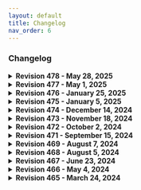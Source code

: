 ```yaml
---
layout: default
title: Changelog
nav_order: 6
---
```


### Changelog

<details markdown="1">
<summary><strong>Revision 478 - May 28, 2025</strong></summary>

### Added

**Gameplay Mechanics**
- [Hold to Overclock while scanning 1.0.1](https://www.nexusmods.com/cyberpunk2077/mods/21656)

**Vehicles and Driving**
- [Courier Jobs - Feature Settings 1.0.0](https://www.nexusmods.com/cyberpunk2077/mods/21707)
- [Maelstrom Crystal Coat 1.0.1](https://www.nexusmods.com/cyberpunk2077/mods/21351)
- [Matrix Crystal Coat 1.0.2](https://www.nexusmods.com/cyberpunk2077/mods/21319)
- [Mizutani Shion horn fix 1.01](https://www.nexusmods.com/cyberpunk2077/mods/21518)

**Bug Fixes**
- [Psycho Killer Reward - Restored 1.0](https://www.nexusmods.com/cyberpunk2077/mods/15497)

### Updated

**Gameplay Mechanics**
- [Movement And Camera Tweaks 1.4](https://www.nexusmods.com/cyberpunk2077/mods/4039)
- [Neuralware - Chipware Expansion 1.1.9](https://www.nexusmods.com/cyberpunk2077/mods/19798)
- [Stealthrunner 1.8.2](https://www.nexusmods.com/cyberpunk2077/mods/7616)

**NPC Interactions**
- [Rita Wheeler Romanced 2.4.0](https://www.nexusmods.com/cyberpunk2077/mods/9191)
- [River Romanced Enhanced 2.3.1](https://www.nexusmods.com/cyberpunk2077/mods/4870)

**World Interactions**
- [Immersive Rippers 2.4.0](https://www.nexusmods.com/cyberpunk2077/mods/7064)
- [NCI Addon - Badlands and Pacifica 1.4.0](https://www.nexusmods.com/cyberpunk2077/mods/15138)
- [NCI Addon - Heywood 1.3.0](https://www.nexusmods.com/cyberpunk2077/mods/14806)
- [Night City Interactions - Core 3.5.0](https://www.nexusmods.com/cyberpunk2077/mods/5519)

**Vehicles and Driving**
- [TwinTone Stores 1.0.3](https://www.nexusmods.com/cyberpunk2077/mods/19992)

**Weapons**
- [Trigger Mode Control 2.7.3](https://www.nexusmods.com/cyberpunk2077/mods/13077)

**Aesthetics**
- [Enhanced Craft 4.0.5](https://www.nexusmods.com/cyberpunk2077/mods/4378)
- [Immersive Timeskip 2.1.4](https://www.nexusmods.com/cyberpunk2077/mods/5115)

**UI**
- [Muted Markers 2.3.2](https://www.nexusmods.com/cyberpunk2077/mods/1727)
- [Native Settings UI Side Menu Add-on 1.3.8](https://www.nexusmods.com/cyberpunk2077/mods/16218)
- [Revised Backpack 0.9.9](https://www.nexusmods.com/cyberpunk2077/mods/17642)
- [Untrack Quest Ultimate 3.1.0](https://www.nexusmods.com/cyberpunk2077/mods/6328)

**Quality of Life**
- [Custom Quickslots 5.1.6](https://www.nexusmods.com/cyberpunk2077/mods/3096)
- [Metro Pocket Guide 1.2.8](https://www.nexusmods.com/cyberpunk2077/mods/11882)

**Bug Fixes**
- [Deceptious Bug Fixes 1.1.11](https://www.nexusmods.com/cyberpunk2077/mods/18318)
- [Judy Identity Privacy 1.1](https://www.nexusmods.com/cyberpunk2077/mods/17486)
- [Quickhack Fixes 1.2.16](https://www.nexusmods.com/cyberpunk2077/mods/18290)

**Utility**
- [ArchiveXL 1.23.0](https://www.nexusmods.com/cyberpunk2077/mods/4198)
- [Codeware 1.16.0](https://www.nexusmods.com/cyberpunk2077/mods/7780)
- [TweakXL 1.10.10](https://www.nexusmods.com/cyberpunk2077/mods/4197)

</details>

<details markdown="1">
<summary><strong>Revision 477 - May 1, 2025</strong></summary>

### Added

**Gameplay Mechanics**
- [Better Movement - QOL Jog 1.0](https://www.nexusmods.com/cyberpunk2077/mods/20234)
- [Neuralware - Chipware Expansion 1.1.6](https://www.nexusmods.com/cyberpunk2077/mods/19798)
- [Pyromania Unchained 1.1.3](https://www.nexusmods.com/cyberpunk2077/mods/19517)
- [Radial Breach 1.0.1](https://www.nexusmods.com/cyberpunk2077/mods/21077)

**NPC Interactions**
- [Gone Away - Better Partner Suspended Behaviour 0.9.0](https://www.nexusmods.com/cyberpunk2077/mods/19412)

**World Interactions**
- [Immersive Bartenders 2.0.0](https://www.nexusmods.com/cyberpunk2077/mods/7203)
- [Immersive Bartenders - Dogtown 2.0.0](https://www.nexusmods.com/cyberpunk2077/mods/10372)
- [NCI Addon - City Center 1.0.0](https://www.nexusmods.com/cyberpunk2077/mods/21018)
- [Pachinko Button - Gambling System 1.1.0](https://www.nexusmods.com/cyberpunk2077/mods/19889)
- [Playable Blackjack - Gambling System 1.0.7](https://www.nexusmods.com/cyberpunk2077/mods/19575)

**Vehicles and Driving**
- [Fixed NPC Vehicle Reactions 1.0.0](https://www.nexusmods.com/cyberpunk2077/mods/19530)
- [TwinTone Stores 1.0.2](https://www.nexusmods.com/cyberpunk2077/mods/19992)

**Weapons**
- [Gold Machetes for Valentinos 1.0](https://www.nexusmods.com/cyberpunk2077/mods/19377)
- [Jackie's Machete 1.0.1](https://www.nexusmods.com/cyberpunk2077/mods/19608)
- [Mox Cache - New Iconic Weapons 1.0.0](https://www.nexusmods.com/cyberpunk2077/mods/20073)
- [Tyger Cache - New Iconic Weapons 1.0.0](https://www.nexusmods.com/cyberpunk2077/mods/20827)

**Cyberware**
- [Alternative Berserk 1.0.1](https://www.nexusmods.com/cyberpunk2077/mods/20393)
- [Berserk Unchained - Remove tunnelvision from VFX 0](https://www.nexusmods.com/cyberpunk2077/mods/14203)

**Aesthetics**
- [Cutscene Weapon Swapper 1.4.1](https://www.nexusmods.com/cyberpunk2077/mods/20743)

**UI**
- [Better Quality Sort 1.1.1](https://www.nexusmods.com/cyberpunk2077/mods/20267)
- [Quickhacks sort by slot 0.0.0.3](https://www.nexusmods.com/cyberpunk2077/mods/11425)

**Quality of Life**
- [Mute Menu Humming - Mute Menu Inventory and Scan Humming 1.2](https://www.nexusmods.com/cyberpunk2077/mods/18781)

**Bug Fixes**
- [Bolt Shot FX Reset Fix 1.1.3](https://www.nexusmods.com/cyberpunk2077/mods/19036)
- [Bug Fix - Base Fists and Arm Cyberware Attack Speed Fix 2.12.2024.04.09](https://www.nexusmods.com/cyberpunk2077/mods/14130)
- [Disappearing Enemy Health Bar Fix LHUD 1.0](https://www.nexusmods.com/cyberpunk2077/mods/19815)
- [Disappearing Enemy Health Bar Fix - Show Player Health Bar When Scanning 1.1](https://www.nexusmods.com/cyberpunk2077/mods/19815)
- [Disappearing NPC and Vehicle Fix - Ultra Light 1.0](https://www.nexusmods.com/cyberpunk2077/mods/19628)
- [Hammers are not bats 1.0.2](https://www.nexusmods.com/cyberpunk2077/mods/20217)
- [Mod Settings - Gallery Patch 1.0.0](https://www.nexusmods.com/cyberpunk2077/mods/21169)

**Utility**
- [VendorsXL 1.0.2](https://www.nexusmods.com/cyberpunk2077/mods/19679)

### Updated

**Gameplay Mechanics**
- [Buttslinger Quickmelee 2.0.0](https://www.nexusmods.com/cyberpunk2077/mods/10556)
- [Keep Drawing The Line 3.4.1](https://www.nexusmods.com/cyberpunk2077/mods/7198)
- [Keep Drawing The Line - Invisible Standby Line alt](https://www.nexusmods.com/cyberpunk2077/mods/7198)
- [Melee Attacks Fixes And Enhancements 0.37](https://www.nexusmods.com/cyberpunk2077/mods/16921)
- [Overclock Overheat 1.6.0](https://www.nexusmods.com/cyberpunk2077/mods/14255)
- [Ricochet Redux 4.1.1](https://www.nexusmods.com/cyberpunk2077/mods/7197)
- [Stealthrunner 1.8.1](https://www.nexusmods.com/cyberpunk2077/mods/7616)
- [Trace Position Overhaul 2.1.1](https://www.nexusmods.com/cyberpunk2077/mods/12445)
- [SynthDose 1.3.9](https://www.nexusmods.com/cyberpunk2077/mods/14094)

**Enemies and Difficulty**
- [Random Netrunners 1.2.1](https://www.nexusmods.com/cyberpunk2077/mods/16475)

**NPC Interactions**
- [Apartment Cats - Corpo Plaza 2.2.1](https://www.nexusmods.com/cyberpunk2077/mods/6329)
- [Apartment Cats - Custom Cats 1.3.0](https://www.nexusmods.com/cyberpunk2077/mods/6837)
- [Apartment Cats - Japantown 2.2.2](https://www.nexusmods.com/cyberpunk2077/mods/6493)
- [Apartment Cats - Northside Motel 2.2.1](https://www.nexusmods.com/cyberpunk2077/mods/6379)
- [Apartment Cats - The Glen 2.1.1](https://www.nexusmods.com/cyberpunk2077/mods/6276)
- [Flaming Crotch Man Romanced 1.3.0](https://www.nexusmods.com/cyberpunk2077/mods/9573)
- [I Really Want To Stay At Your House - Judy 3.4.0](https://www.nexusmods.com/cyberpunk2077/mods/8753)
- [I Really Want To Stay At Your House - Kerry 3.3.0](https://www.nexusmods.com/cyberpunk2077/mods/8806)
- [I Really Want To Stay At Your House - Panam 3.3.0](https://www.nexusmods.com/cyberpunk2077/mods/8775)
- [I Really Want To Stay At Your House - River 3.3.0](https://www.nexusmods.com/cyberpunk2077/mods/8826)
- [Judy Romanced Enhanced 2.3.3](https://www.nexusmods.com/cyberpunk2077/mods/4508)
- [Panam Romanced Enhanced 2.4.0](https://www.nexusmods.com/cyberpunk2077/mods/4626)
- [Pet Your Cat 2.3.0](https://www.nexusmods.com/cyberpunk2077/mods/6198)
- [River Romanced Enhanced 2.3.0](https://www.nexusmods.com/cyberpunk2077/mods/4870)
- [Romance Hangouts Enhanced 2.1.2](https://www.nexusmods.com/cyberpunk2077/mods/11590)

**World Interactions**
- [Immersive Food Vendors 1.1.1h](https://www.nexusmods.com/cyberpunk2077/mods/7322)
- [Immersive Food Vendors - Dogtown 1.0.3](https://www.nexusmods.com/cyberpunk2077/mods/10393)
- [Immersive Rippers 2.3.0](https://www.nexusmods.com/cyberpunk2077/mods/7064)
- [NCI Addon - Heywood 1.2.0](https://www.nexusmods.com/cyberpunk2077/mods/14806)
- [NCI Addon - Santo Domingo 1.1.0](https://www.nexusmods.com/cyberpunk2077/mods/19005)
- [Night City Interactions - Core 3.4.0](https://www.nexusmods.com/cyberpunk2077/mods/5519)

**Weapons**
- [Better Chimera Mods 1.1.1](https://www.nexusmods.com/cyberpunk2077/mods/18209)
- [Extra Iconics 2.0.2](https://www.nexusmods.com/cyberpunk2077/mods/15889)
- [Nomad Cache - New Iconic Weapons 1.0.1](https://www.nexusmods.com/cyberpunk2077/mods/19234)
- [Ronin 1.0.1](https://www.nexusmods.com/cyberpunk2077/mods/18595)
- [Trigger Mode Control 2.7.2](https://www.nexusmods.com/cyberpunk2077/mods/13077)

**Cyberware**
- [Berserk Unchained 2.3.1](https://www.nexusmods.com/cyberpunk2077/mods/14203)
- [Berserk Unchained - Partial CD cd-2.0.1](https://www.nexusmods.com/cyberpunk2077/mods/14203)
- [Black Chrome 1.1.8](https://www.nexusmods.com/cyberpunk2077/mods/16031)
- [Extra Berserks 1.2.1](https://www.nexusmods.com/cyberpunk2077/mods/14236)
- [Extra Hands 2.1.1](https://www.nexusmods.com/cyberpunk2077/mods/12325)
- [Jarngreipr 1.3.2](https://www.nexusmods.com/cyberpunk2077/mods/12591)
- [Optical Camo Realism and Utility - Camo Partial CD cd-2.0.1](https://www.nexusmods.com/cyberpunk2077/mods/15308)

**Aesthetics**
- [Immersive Timeskip 2.1.3](https://www.nexusmods.com/cyberpunk2077/mods/5115)
- [Preem Scopes 0.17.2](https://www.nexusmods.com/cyberpunk2077/mods/10021)

**UI**
- [Fading Crosshairs 1.2.2](https://www.nexusmods.com/cyberpunk2077/mods/16092)
- [Inventory Adjustments Hub 1.1](https://www.nexusmods.com/cyberpunk2077/mods/19632)
- [Limited HUD 2.18.0](https://www.nexusmods.com/cyberpunk2077/mods/2592)
- [Native Settings UI Side Menu Add-on 1.3.7](https://www.nexusmods.com/cyberpunk2077/mods/16218)
- [Quickhack Loadouts 1.4.0](https://www.nexusmods.com/cyberpunk2077/mods/11682)
- [Revised Backpack 0.9.8](https://www.nexusmods.com/cyberpunk2077/mods/17642)

**Quality of Life**
- [Custom Quickslots 5.1.5](https://www.nexusmods.com/cyberpunk2077/mods/3096)
- [Smarter Scrapper 2.3.5](https://www.nexusmods.com/cyberpunk2077/mods/2687)

**Bug Fixes**
- [Deceptious Bug Fixes 1.1.10](https://www.nexusmods.com/cyberpunk2077/mods/18318)
- [Fix Advert Animations 1.1](https://www.nexusmods.com/cyberpunk2077/mods/17726)
- [Quickhack Fixes 1.2.10](https://www.nexusmods.com/cyberpunk2077/mods/18290)

**Utility**
- [ArchiveXL 1.22.0](https://www.nexusmods.com/cyberpunk2077/mods/4198)
- [redscript 0.5.28](https://www.nexusmods.com/cyberpunk2077/mods/1511)
- [Reflex is Cool 1.0.2](https://www.nexusmods.com/cyberpunk2077/mods/15963)
- [TweakXL 1.10.9](https://www.nexusmods.com/cyberpunk2077/mods/4197)

**Removed**

- [Artistic 1.4.0](https://www.nexusmods.com/cyberpunk2077/mods/13066)
- [Authentic Shift 2.12.39](https://www.nexusmods.com/cyberpunk2077/mods/6823)
- [Optical Camo Realism and Utility - Stealthrunner Compatibility](https://www.nexusmods.com/cyberpunk2077/mods/15308)

</details>

<details markdown="1">
<summary><strong>Revision 476 - January 25, 2025</strong></summary>

### Added Mods

**Gameplay Mechanics**

- [Fighting Gangs Allowed - Reasonable Police 1.0](https://www.nexusmods.com/cyberpunk2077/mods/19189)

**World Interactions**

- [NCI Addon - Santo Domingo 1.0.1](https://www.nexusmods.com/cyberpunk2077/mods/19005)

**Weapons**

- [Nomad Cache - New Iconic Weapons 1.0](https://www.nexusmods.com/cyberpunk2077/mods/19234)

### Updated Mods

**Gameplay Mechanics**

- [Keep Drawing The Line 3.3.4](https://www.nexusmods.com/cyberpunk2077/mods/7198)

- [Ricochet Redux 4.0.5](https://www.nexusmods.com/cyberpunk2077/mods/7197)

**Quests**

- [Artistic 1.4.0](https://www.nexusmods.com/cyberpunk2077/mods/13066)

**NPC Interactions**

- [I Really Want To Stay At Your House - Judy 3.3.1](https://www.nexusmods.com/cyberpunk2077/mods/8753)

- [I Really Want To Stay At Your House - Kerry 3.2.1](https://www.nexusmods.com/cyberpunk2077/mods/8806)

- [I Really Want To Stay At Your House - Panam 3.2.1](https://www.nexusmods.com/cyberpunk2077/mods/8775)

- [I Really Want To Stay At Your House - River 3.2.1](https://www.nexusmods.com/cyberpunk2077/mods/8826)

- [Panam Romanced Enhanced 2.3.3](https://www.nexusmods.com/cyberpunk2077/mods/4626)

- [Romance Hangouts Enhanced 2.1.1](https://www.nexusmods.com/cyberpunk2077/mods/11590)

**World Interactions**

- [Immersive Rippers 2.2.5](https://www.nexusmods.com/cyberpunk2077/mods/7064)

- [Immersive Rippers - Dogtown 1.2.0](https://www.nexusmods.com/cyberpunk2077/mods/10255)

- [NCI Addon - Badlands and Pacifica 1.3.3](https://www.nexusmods.com/cyberpunk2077/mods/15138)

- [NCI Addon - Heywood 1.1.3](https://www.nexusmods.com/cyberpunk2077/mods/14806)

- [Night City Interactions - Core 3.3.5](https://www.nexusmods.com/cyberpunk2077/mods/5519)

- [Parking Spots Enhanced 1.2.2](https://www.nexusmods.com/cyberpunk2077/mods/15708)

**Weapons**

- [Extra Iconics 2.0.0](https://www.nexusmods.com/cyberpunk2077/mods/15889)

- [Trigger Mode Control 2.5.0](https://www.nexusmods.com/cyberpunk2077/mods/13077)

**Aesthetics**

- [Equipment-EX 1.2.8](https://www.nexusmods.com/cyberpunk2077/mods/6945)

**UI**

- [Cleaner Main Menu and Pause Menu 2.2](https://www.nexusmods.com/cyberpunk2077/mods/10285)

- [Limited HUD 2.16.2](https://www.nexusmods.com/cyberpunk2077/mods/2592)

- [Revised Backpack 0.9.6](https://www.nexusmods.com/cyberpunk2077/mods/17642)

**Bug Fixes**

- [Deceptious Bug Fixes 1.1.5](https://www.nexusmods.com/cyberpunk2077/mods/18318)

- [Quickhack Fixes 1.2.0](https://www.nexusmods.com/cyberpunk2077/mods/18290)

**Utility**

- [ArchiveXL 1.21.1](https://www.nexusmods.com/cyberpunk2077/mods/4198)

- [Codeware 1.15.0](https://www.nexusmods.com/cyberpunk2077/mods/7780)

- [Cyber Engine Tweaks 1.35.0](https://www.nexusmods.com/cyberpunk2077/mods/107)

- [RED4ext 1.27.0](https://www.nexusmods.com/cyberpunk2077/mods/2380)

</details>

<details markdown="1">
<summary><strong>Revision 475 - January 5, 2025</strong></summary>

### Added Mods

**Gameplay Mechanics**

- [Movement And Camera Tweaks 1.35](https://www.nexusmods.com/cyberpunk2077/mods/4039)

**Quests**

- [Artistic 1.3.3](https://www.nexusmods.com/cyberpunk2077/mods/13066)

**Weapons**

- [DR-10 Wormhole Smart Revolver 1.0.2](https://www.nexusmods.com/cyberpunk2077/mods/10541)

- [Plan C - Japantown Stash Wall Fix swf-1.0](https://www.nexusmods.com/cyberpunk2077/mods/13461)

- [Ronin 1.0b-MAIN](https://www.nexusmods.com/cyberpunk2077/mods/18595)

**Cyberware**

- [Optical Camo Realism and Utility - Free Perk activations perks-1.0.0](https://www.nexusmods.com/cyberpunk2077/mods/15308)

**Quality of Life**

- [The Passenger - Feature Settings 1.1.0](https://www.nexusmods.com/cyberpunk2077/mods/18380)

**Bug Fixes**

- [Quickhack Fixes 1.1.0](https://www.nexusmods.com/cyberpunk2077/mods/18290)

- [Slow Firing Rate on Longer Saves Bug Fix 1.0.0](https://www.nexusmods.com/cyberpunk2077/mods/18768)

### Updated Mods

**Gameplay Mechanics**

- [Stealthrunner 1.8.0](https://www.nexusmods.com/cyberpunk2077/mods/7616)

- [SynthDose 1.3.6](https://www.nexusmods.com/cyberpunk2077/mods/14094)

**Enemies and Difficulty**

- [No shooting delay 1.1](https://www.nexusmods.com/cyberpunk2077/mods/15559)

**NPC Interactions**

- [Judy Romanced Enhanced 2.3.1](https://www.nexusmods.com/cyberpunk2077/mods/4508)

- [Romance Hangouts Enhanced 2.0.1](https://www.nexusmods.com/cyberpunk2077/mods/11590)

**World Interactions**

- [Dance Off 1.1.0](https://www.nexusmods.com/cyberpunk2077/mods/10615)

- [Immersive Rippers 2.2.3](https://www.nexusmods.com/cyberpunk2077/mods/7064)

**Weapons**

- [Extra Iconics 1.2.3](https://www.nexusmods.com/cyberpunk2077/mods/15889)

- [Modular Kyubi Revamp 1.0.1](https://www.nexusmods.com/cyberpunk2077/mods/14662)

**Cyberware**

- [Heat Converter 1.2.0](https://www.nexusmods.com/cyberpunk2077/mods/11820)

- [Jarngreipr 1.3.0](https://www.nexusmods.com/cyberpunk2077/mods/12591)

**Aesthetics**

- [Immersive Timeskip 2.1.2](https://www.nexusmods.com/cyberpunk2077/mods/5115)

**UI**

- [Filter Saves by Lifepath and Type 1.5.0](https://www.nexusmods.com/cyberpunk2077/mods/3400)

- [Limited HUD 2.15.8](https://www.nexusmods.com/cyberpunk2077/mods/2592)

- [Untrack Quest Ultimate 2.7.4](https://www.nexusmods.com/cyberpunk2077/mods/6328)

**Quality of Life**

- [Flashback Fixer 1.2](https://www.nexusmods.com/cyberpunk2077/mods/16236)

**Bug Fixes**

- [Deceptious Bug Fixes 1.1.4](https://www.nexusmods.com/cyberpunk2077/mods/18318)

- [Status Bar Bug Fixes 1.7](https://www.nexusmods.com/cyberpunk2077/mods/4316)

**Utility**

- [ArchiveXL 1.19.4](https://www.nexusmods.com/cyberpunk2077/mods/4198)

- [Codeware 1.14.0](https://www.nexusmods.com/cyberpunk2077/mods/7780)

- [TweakXL 1.10.7](https://www.nexusmods.com/cyberpunk2077/mods/4197)

### Removed Mods

- [Named Saves 2.5.0](https://www.nexusmods.com/cyberpunk2077/mods/4521)

</details>

<details markdown="1">
<summary><strong>Revision 474 - December 14, 2024</strong></summary>

### Added Mods

**Vehicles and Driving**

- [All Vehicles Can Steer 1.0.0](https://www.nexusmods.com/cyberpunk2077/mods/18210)

**Weapons**

- [Better Chimera Mods 1.1.0](https://www.nexusmods.com/cyberpunk2077/mods/18209)

- [Masamune and Nowaki Revamp 1.1.0](https://www.nexusmods.com/cyberpunk2077/mods/18208)

**Bug Fixes**

- [Deceptious Bug Fixes 1.1.1](https://www.nexusmods.com/cyberpunk2077/mods/18318)

- [Enemies Dodging Fix 0.11](https://www.nexusmods.com/cyberpunk2077/mods/17923)

### Updated Mods

**Gameplay Mechanics**

- [Melee Attacks Fixes And Enhancements 0.31](https://www.nexusmods.com/cyberpunk2077/mods/16921)

- [Overclock Overheat 1.5](https://www.nexusmods.com/cyberpunk2077/mods/14255)

- [Set Bonuses 2.1u3](https://www.nexusmods.com/cyberpunk2077/mods/8103)

- [Sonic Shock Prevents Trace (restored) 1.3.0](https://www.nexusmods.com/cyberpunk2077/mods/11438)

- [Stealthrunner 1.7.0](https://www.nexusmods.com/cyberpunk2077/mods/7616)

- [SynthDose 1.3.5](https://www.nexusmods.com/cyberpunk2077/mods/14094)

- [Trace Position Overhaul 2.0.0](https://www.nexusmods.com/cyberpunk2077/mods/12445)

**Enemies and Difficulty**

- [Random Netrunners 1.1.0](https://www.nexusmods.com/cyberpunk2077/mods/16475)

**NPC Interactions**

- [Panam Romanced Enhanced 2.3.2](https://www.nexusmods.com/cyberpunk2077/mods/4626)

**World Interactions**

- [Gambling System - Roulette 1.0.13](https://www.nexusmods.com/cyberpunk2077/mods/15450)

- [Immersive Rippers 2.2.2](https://www.nexusmods.com/cyberpunk2077/mods/7064)

- [Immersive Rippers - Dogtown 1.1.1](https://www.nexusmods.com/cyberpunk2077/mods/10255)

- [Night City Interactions - Core 3.3.3](https://www.nexusmods.com/cyberpunk2077/mods/5519)

- [NCI Addon - Badlands and Pacifica 1.3.1](https://www.nexusmods.com/cyberpunk2077/mods/15138)

- [NCI Addon - Heywood 1.1.1](https://www.nexusmods.com/cyberpunk2077/mods/14806)

- [NCI Addon - Watson 1.3.3](https://www.nexusmods.com/cyberpunk2077/mods/14804)

- [Parking Spots Enhanced 1.2.1](https://www.nexusmods.com/cyberpunk2077/mods/15708)

**Weapons**

- [Extra Iconics 1.2.1](https://www.nexusmods.com/cyberpunk2077/mods/15889)

- [Trigger Mode Control 2.4.0](https://www.nexusmods.com/cyberpunk2077/mods/13077)

**Cyberware**

- [Black Chrome 1.1.6](https://www.nexusmods.com/cyberpunk2077/mods/16031)

- [Extra Hands 2.0.3](https://www.nexusmods.com/cyberpunk2077/mods/12325)

**Aesthetics**

- [Enhanced Craft 4.0.4](https://www.nexusmods.com/cyberpunk2077/mods/4378)

- [Equipment-EX 1.2.7](https://www.nexusmods.com/cyberpunk2077/mods/6945)

**UI**

- [Limited HUD 2.15.6](https://www.nexusmods.com/cyberpunk2077/mods/2592)

- [Loot Icons Extension Light 1.5](https://www.nexusmods.com/cyberpunk2077/mods/16386)

- [Native Settings UI Side Menu Add-on 1.3.4](https://www.nexusmods.com/cyberpunk2077/mods/16218)

- [Revised Backpack 0.9.5](https://www.nexusmods.com/cyberpunk2077/mods/17642)

- [Untrack Quest Ultimate 2.7.3](https://www.nexusmods.com/cyberpunk2077/mods/6328)

**Quality of Life**

- [Faster Checkpoints 1.1.1](https://www.nexusmods.com/cyberpunk2077/mods/9724)

- [Throttled Activity Log 1.1](https://www.nexusmods.com/cyberpunk2077/mods/17674)

**Utility**

- [ArchiveXL 1.18.0](https://www.nexusmods.com/cyberpunk2077/mods/4198)

- [Codeware 1.13.0](https://www.nexusmods.com/cyberpunk2077/mods/7780)

- [Cyber Engine Tweaks 1.34.1](https://www.nexusmods.com/cyberpunk2077/mods/107)

- [RED4ext 1.26.1](https://www.nexusmods.com/cyberpunk2077/mods/2380)

### Removed Mods

- [Appearance Change Unlocker 2.3.1](https://www.nexusmods.com/cyberpunk2077/mods/3850)

- [Artistic 1.3.1](https://www.nexusmods.com/cyberpunk2077/mods/13066)

- [Car Modification Shop 2.1.2.0](https://www.nexusmods.com/cyberpunk2077/mods/4034)

- [Delamain No. 22 1.3](https://www.nexusmods.com/cyberpunk2077/mods/14405)

- [Diverse Death Screens 2024-03-24](https://www.nexusmods.com/cyberpunk2077/mods/12673)

- [DR-10 Wormhole Smart Revolver 1.0.2](https://www.nexusmods.com/cyberpunk2077/mods/10541)

- [DR-10 Wormhole Smart Revolver Rebalance 1.0](https://www.nexusmods.com/cyberpunk2077/mods/11600)

- [Extra Vehicle Controls 2.0h](https://www.nexusmods.com/cyberpunk2077/mods/3225)

- [Fix Adrenaline (Overshield) Decay 1.5](https://www.nexusmods.com/cyberpunk2077/mods/9921)

- [Mark To Sell 2.5.1](https://www.nexusmods.com/cyberpunk2077/mods/4725)

- [Missing Lipsync Bug Fix 1.0.0](https://www.nexusmods.com/cyberpunk2077/mods/17707)

- [Nano Drone 1.6](https://www.nexusmods.com/cyberpunk2077/mods/3419)

- [QoL - Fix for holotext shadows with RT or PT 1.0.0](https://www.nexusmods.com/cyberpunk2077/mods/8663)

- [Repeating Synaptic Accelerator Bug Fix 1.0](https://www.nexusmods.com/cyberpunk2077/mods/12850)

- [Small TV Channels Fix 1.0.0](https://www.nexusmods.com/cyberpunk2077/mods/14165)

- [Stanley's Morning Audio Fix 1.0.0](https://www.nexusmods.com/cyberpunk2077/mods/14042)

- [The Passenger 1.5.0](https://www.nexusmods.com/cyberpunk2077/mods/10731)

- [TV Audio Fixes 1.2.0](https://www.nexusmods.com/cyberpunk2077/mods/14014)

- [TV Adverts Fixes 1.1.0](https://www.nexusmods.com/cyberpunk2077/mods/13973)

- [V's Apartment TV Volume Fix 1.0.0](https://www.nexusmods.com/cyberpunk2077/mods/15893)

- [Vehicle Durability Display 1.0.2](https://www.nexusmods.com/cyberpunk2077/mods/16559)

- [Vehicle Pack - Basic 1.8.2](https://www.nexusmods.com/cyberpunk2077/mods/4625)

- [Vehicle Pack - Corpo 1.0.0](https://www.nexusmods.com/cyberpunk2077/mods/4539)

- [Vehicle Pack - Gangs 1.1.0](https://www.nexusmods.com/cyberpunk2077/mods/4509)

- [Virtual Car Dealer 2.2.3](https://www.nexusmods.com/cyberpunk2077/mods/4454)

- [Virtual Car Dealer - Browser Extension 2.1.1](https://www.nexusmods.com/cyberpunk2077/mods/4454)

</details>

<details markdown="1">
<summary><strong>Revision 473 - November 18, 2024</strong></summary>

### Added Mods

**Gameplay Mechanics**

- [Melee Attacks Fixes And Enhancements 0.2](https://www.nexusmods.com/cyberpunk2077/mods/16921)

**World Interactions**

- [React To Horn - Get out of my way NPC 1.2.0](https://www.nexusmods.com/cyberpunk2077/mods/16965)

**Weapons**

- [Divided Faster Projectiles 1.0](https://www.nexusmods.com/cyberpunk2077/mods/16950)

**Cyberware**

- [Intuitive Projectile Launcher System 1.0](https://www.nexusmods.com/cyberpunk2077/mods/13928)

**Aesthetics**

- [Delete -A Few Weeks Tops- Vik Voiceline 1.0](https://www.nexusmods.com/cyberpunk2077/mods/16932)

- [Judy Identity Privacy- for Male V 1.0](https://www.nexusmods.com/cyberpunk2077/mods/17486)

**UI**

- [Improved NCPD Map Filters 2.0](https://www.nexusmods.com/cyberpunk2077/mods/17488)

- [Loot Icons Extension Light 1.4](https://www.nexusmods.com/cyberpunk2077/mods/16386)

- [Pre-2.0 NCPD Scanner Map Icons 1.0](https://www.nexusmods.com/cyberpunk2077/mods/17442)

- [Revised Backpack 0.9.2](https://www.nexusmods.com/cyberpunk2077/mods/17642)

- [Sort Ripperdoc Inventory 1.0](https://www.nexusmods.com/cyberpunk2077/mods/17630)

- [Throttled Activity Log 1.0](https://www.nexusmods.com/cyberpunk2077/mods/17674)

**Bug Fixes**

- [Fix Advert Animations 1.0](https://www.nexusmods.com/cyberpunk2077/mods/17726)

- [Glen Apartment - Pool Table 8-Ball Fix 1.0](https://www.nexusmods.com/cyberpunk2077/mods/11107)

- [Missing Lipsync Bug Fix 1.0.0](https://www.nexusmods.com/cyberpunk2077/mods/17707)

### Updated Mods

**Gameplay Mechanics**

- [Stealth Remote Control Cars and Turrets 1.1.1](https://www.nexusmods.com/cyberpunk2077/mods/9939)

- [SynthDose 1.3.3](https://www.nexusmods.com/cyberpunk2077/mods/14094)

- [Weapon Handling Control 2.2.1](https://www.nexusmods.com/cyberpunk2077/mods/11474)

**NPC Interactions**

- [Judy Romanced Enhanced 2.3.0](https://www.nexusmods.com/cyberpunk2077/mods/4508)

**World Interactions**

- [Gambling System - Roulette 1.0.10](https://www.nexusmods.com/cyberpunk2077/mods/15450)

**Vehicles and Driving**

- [Virtual Car Dealer 2.2.2](https://www.nexusmods.com/cyberpunk2077/mods/4454)

**Weapons**

- [Borg Malorian Restored 1.6.0](https://www.nexusmods.com/cyberpunk2077/mods/9213)

- [Extra Iconics 1.1.8](https://www.nexusmods.com/cyberpunk2077/mods/15889)

- [Trigger Mode Control 2.3.0](https://www.nexusmods.com/cyberpunk2077/mods/13077)

**Cyberware**

- [Black Chrome 1.1.2](https://www.nexusmods.com/cyberpunk2077/mods/16031)

- [Extra Hands 2.0.2](https://www.nexusmods.com/cyberpunk2077/mods/12325)

- [Jarngreipr 1.2.1](https://www.nexusmods.com/cyberpunk2077/mods/12591)

- [Megingjord 1.3.2](https://www.nexusmods.com/cyberpunk2077/mods/12664)

**Aesthetics**

- [Equipment-EX 1.2.6](https://www.nexusmods.com/cyberpunk2077/mods/6945)

**UI**

- [Limited HUD 2.15.5](https://www.nexusmods.com/cyberpunk2077/mods/2592)

- [Mark To Sell 2.5.1](https://www.nexusmods.com/cyberpunk2077/mods/4725)

- [Muted Markers 2.3.1](https://www.nexusmods.com/cyberpunk2077/mods/1727)

- [Quick Message Exit 1.0.3](https://www.nexusmods.com/cyberpunk2077/mods/9377)

- [Quickhack Loadouts 1.3.1](https://www.nexusmods.com/cyberpunk2077/mods/11682)

- [Untrack Quest Ultimate 2.7.2](https://www.nexusmods.com/cyberpunk2077/mods/6328)

**Quality of Life**

- [Custom Quickslots 5.1.4](https://www.nexusmods.com/cyberpunk2077/mods/3096)

- [Metro Pocket Guide 1.2.7](https://www.nexusmods.com/cyberpunk2077/mods/11882)

**Bug Fixes**

- [In Cold Blood - NPC Execution Fix 1.2](https://www.nexusmods.com/cyberpunk2077/mods/14880)

**Utility**

- [ArchiveXL 1.17.0](https://www.nexusmods.com/cyberpunk2077/mods/4198)

- [Codeware 1.12.9](https://www.nexusmods.com/cyberpunk2077/mods/7780)

- [Deceptious Quest Core 3.1.0](https://www.nexusmods.com/cyberpunk2077/mods/7831)

### Removed Mods

- [Arcade Anywhere 1.0.1](https://www.nexusmods.com/cyberpunk2077/mods/12378)

- [Bug Fix - Base Fists and Arm Cyberware Attack Speed Fix 2.12.2024.04.09](https://www.nexusmods.com/cyberpunk2077/mods/14130)

- [Computer Anywhere 1.1.1](https://www.nexusmods.com/cyberpunk2077/mods/12520)

- [Dynamic Cherry Blossoms 1.0](https://www.nexusmods.com/cyberpunk2077/mods/16071)

- [Dynamic Graffiti 1.0](https://www.nexusmods.com/cyberpunk2077/mods/16414)

- [Idle Anywhere 1.2.1](https://www.nexusmods.com/cyberpunk2077/mods/8038)

- [Night City Recolor 0.1](https://www.nexusmods.com/cyberpunk2077/mods/15991)

- [Relic Effect Periods 2.0.0](https://www.nexusmods.com/cyberpunk2077/mods/5113)

- [Stay Hydrated - Stay Nourished - Stay Healthy 1.1](https://www.nexusmods.com/cyberpunk2077/mods/15220)

- [Stock Market and News System 1.4](https://www.nexusmods.com/cyberpunk2077/mods/6319)

- [TV Anywhere 2.3.0](https://www.nexusmods.com/cyberpunk2077/mods/8162)

</details>

<details markdown="1">
<summary><strong>Revision 472 - October 2, 2024</strong></summary>

### Added Mods

**UI**

- [Vehicle Durability Display ](https://www.nexusmods.com/cyberpunk2077/mods/16559)

**Bug Fixes**

- [Car Dodge Stutter Fix 0.1](https://www.nexusmods.com/cyberpunk2077/mods/16720)
- [Decals Flickering Fix 0.12](https://www.nexusmods.com/cyberpunk2077/mods/16579)
- [Rasetsu screens bug fix ](https://www.nexusmods.com/cyberpunk2077/mods/16896)

### Updated Mods

**Gameplay Mechanics**

- [Stealthrunner 1.5.5](https://www.nexusmods.com/cyberpunk2077/mods/7616)

**World Interactions**

- [Night City Interactions - Core 3.3.2](https://www.nexusmods.com/cyberpunk2077/mods/5519)
- [NCI Addon - Watson 1.3.2](https://www.nexusmods.com/cyberpunk2077/mods/14804)

**Weapons**

- [Extra Iconics 1.1.5](https://www.nexusmods.com/cyberpunk2077/mods/15889)
- [Trigger Mode Control 2.2.7](https://www.nexusmods.com/cyberpunk2077/mods/13077)

**Cyberware**

- [Gorilla Grapple 1.1](https://www.nexusmods.com/cyberpunk2077/mods/14183)
- [Megingjord 1.3](https://www.nexusmods.com/cyberpunk2077/mods/12664)

**UI**

- [Native Settings UI Side Menu Add-on 1.3.3](https://www.nexusmods.com/cyberpunk2077/mods/16218)

**Quality of Life**

- [Looting QoL 1.6](https://www.nexusmods.com/cyberpunk2077/mods/14730)

**Bug Fixes**

- [Cop Killer - NCPD Fixes ncpdf-1.3](https://www.nexusmods.com/cyberpunk2077/mods/14652)
- [Passenger Targeting Fix 1.1](https://www.nexusmods.com/cyberpunk2077/mods/16541)

**Utility**

- [Codeware 1.12.8](https://www.nexusmods.com/cyberpunk2077/mods/7780)
- [TweakXL 1.10.5](https://www.nexusmods.com/cyberpunk2077/mods/4197)

### Removed Mods

- [No More Out-Leveling Vendor Items 0.9](https://www.nexusmods.com/cyberpunk2077/mods/12500)

</details>

<details markdown="1">
<summary><strong>Revision 471 - September 15, 2024</strong></summary>
<br>
  
Updated for and compatible with [version 2.13](https://www.cyberpunk.net/en/news/50818/patch-2-13)

### Added Mods

**Gameplay Mechanics**

- [Dash Fix 1.0.0](https://www.nexusmods.com/cyberpunk2077/mods/16272)

- [Stand After Sliding 0.1.1](https://www.nexusmods.com/cyberpunk2077/mods/16311) 

**Enemies and Difficulty**

- [Random Netrunners 1.0.1](https://www.nexusmods.com/cyberpunk2077/mods/16475) 

**Aesthetics**

- [Dynamic Grafitti 1.0](https://www.nexusmods.com/cyberpunk2077/mods/16414)

- [Less Samurai 1.2](https://www.nexusmods.com/cyberpunk2077/mods/16129)

- [Night City Recolor 0.1](https://www.nexusmods.com/cyberpunk2077/mods/15991)

- [Preem Scopes 0.17.1](https://www.nexusmods.com/cyberpunk2077/mods/10021) 

**UI**

- [Native Settings UI Side Menu Add-on 1.3.2](https://www.nexusmods.com/cyberpunk2077/mods/16218)

**Quality of Life**

- [Flashback Fixer 1.1](https://www.nexusmods.com/cyberpunk2077/mods/16236) 

**Bug Fixes**

- [Eddies Notification Fix 1.01](https://www.nexusmods.com/cyberpunk2077/mods/16420)

- [Passenger Targeting Fix 1.0](https://www.nexusmods.com/cyberpunk2077/mods/16541) 

### Updated Mods

**Gameplay Mechanics**

- [Berserk Unchained 2.1](https://www.nexusmods.com/cyberpunk2077/mods/14203)

- [Sonic Shock Prevents Trace (restored) 1.2.1](https://www.nexusmods.com/cyberpunk2077/mods/11438)

- [Stealthrunner 1.5.4](https://www.nexusmods.com/cyberpunk2077/mods/7616)

- [Trace Position Overhaul 1.4.4](https://www.nexusmods.com/cyberpunk2077/mods/12445)

**Enemies and Difficulty**

- [Challenging Breach Minigame 1.3.3](https://www.nexusmods.com/cyberpunk2077/mods/3661)

**NPC Interactions**

- [I Really Want To Stay At Your House - Judy 3.3.0](https://www.nexusmods.com/cyberpunk2077/mods/8753)

- [I Really Want To Stay At Your House - Kerry 3.2.0](https://www.nexusmods.com/cyberpunk2077/mods/8806)

- [I Really Want To Stay At Your House - Panam 3.2.0](https://www.nexusmods.com/cyberpunk2077/mods/8775)

- [I Really Want To Stay At Your House - River 3.2.0](https://www.nexusmods.com/cyberpunk2077/mods/8826)

- [Panam Romanced Enhanced 2.3.1](https://www.nexusmods.com/cyberpunk2077/mods/4626)

- [Romance Hangouts Enhanced 2.0.0](https://www.nexusmods.com/cyberpunk2077/mods/11590)

**World Interactions**

- [Immersive Rippers 2.2.1](https://www.nexusmods.com/cyberpunk2077/mods/7064)

- [Night City Interactions - Core 3.3.1](https://www.nexusmods.com/cyberpunk2077/mods/5519)

- [NCI Addon - Badlands and Pacifica 1.3.0](https://www.nexusmods.com/cyberpunk2077/mods/15138)

- [NCI Addon - Heywood 1.1.0](https://www.nexusmods.com/cyberpunk2077/mods/14806)

- [NCI Addon - Watson 1.3.0](https://www.nexusmods.com/cyberpunk2077/mods/14804)

- [Parking Spots Enhanced 1.2.0](https://www.nexusmods.com/cyberpunk2077/mods/15708)

**Vehicles and Driving**

- [Virtual Car Dealer 2.2.1](https://www.nexusmods.com/cyberpunk2077/mods/4454)

**Weapons**

- [Extra Iconics 1.1.4](https://www.nexusmods.com/cyberpunk2077/mods/15889)

- [Trigger Mode Control 2.2.5](https://www.nexusmods.com/cyberpunk2077/mods/13077)

**Cyberware**

- [Black Chrome 1.0.4](https://www.nexusmods.com/cyberpunk2077/mods/16031)

- [Extra Berserks 1.0.2](https://www.nexusmods.com/cyberpunk2077/mods/14236)

**Aesthetics**

- [Cleaner Main Menu and Pause Menu 2.13](https://www.nexusmods.com/cyberpunk2077/mods/10285)

- [Equipment-EX 1.2.4](https://www.nexusmods.com/cyberpunk2077/mods/6945)

**UI**

- [Fading Crosshairs 1.2.1](https://www.nexusmods.com/cyberpunk2077/mods/16092)

- [Stash Filters 2.1.2](https://www.nexusmods.com/cyberpunk2077/mods/5298)

**Quality of Life**

- [Custom Quickslots 5.1.2](https://www.nexusmods.com/cyberpunk2077/mods/3096)

- [Looting QoL 1.5](https://www.nexusmods.com/cyberpunk2077/mods/14730)

- [Metro Pocket Guide 1.2.6](https://www.nexusmods.com/cyberpunk2077/mods/11882)

- [Quickhack Loadouts 1.3.0](https://www.nexusmods.com/cyberpunk2077/mods/11682)

- [Replace Weapon Mods 1.2](https://www.nexusmods.com/cyberpunk2077/mods/15409)

**Bug Fixes**

- [In Cold Blood 1.1](https://www.nexusmods.com/cyberpunk2077/mods/14880)

**Utility**

- [ArchiveXL 1.16.9](https://www.nexusmods.com/cyberpunk2077/mods/4198)

- [Codeware 1.12.7](https://www.nexusmods.com/cyberpunk2077/mods/7780)

- [Cyber Engine Tweaks 1.33.0](https://www.nexusmods.com/cyberpunk2077/mods/107)

- [RED4ext 1.25.1](https://www.nexusmods.com/cyberpunk2077/mods/2380)

- [redscript 0.5.27](https://www.nexusmods.com/cyberpunk2077/mods/1511)

### Removed Mods

- [Kanetsugu Short Scope Enhancement 2.12](https://www.nexusmods.com/cyberpunk2077/mods/14146)

- [Quickhacks sort by slot 0.0.0.2](https://www.nexusmods.com/cyberpunk2077/mods/11425)

</details>

<details markdown="1">
<summary><strong>Revision 469 - August 7, 2024</strong></summary>

### Added Mods

**Gameplay Mechanics**

- [Reflex is Cool 1.0.1](https://www.nexusmods.com/cyberpunk2077/mods/15963)

**Enemies and Difficulty**

- [No shooting delay 1.0](https://www.nexusmods.com/cyberpunk2077/mods/15559)

**World Interactions**

- [Gambling System - Roulette 1.0.9](https://www.nexusmods.com/cyberpunk2077/mods/15450)

- [NCI Addon - Badlands and Pacifica Beer Tweak 1.1.1](https://www.nexusmods.com/cyberpunk2077/mods/15138)

- [Parking Spots Enhanced 1.1.0](https://www.nexusmods.com/cyberpunk2077/mods/15708)

- [Wilson's Range 2.0.0](https://www.nexusmods.com/cyberpunk2077/mods/7367)

**Weapons**

- [Extra Iconics 1.1.2](https://www.nexusmods.com/cyberpunk2077/mods/15889)

- [Modular Kyubi Revamp - Damage Increase 1.0](https://www.nexusmods.com/cyberpunk2077/mods/14662)

- [Modular Kyubi Revamp - Precision Rifle 1.0](https://www.nexusmods.com/cyberpunk2077/mods/14662)

**Cyberware**

- [Black Chrome 1.0.3](https://www.nexusmods.com/cyberpunk2077/mods/16031)

**Aesthetics**

- [Dynamic Cherry Blossoms 1.0](https://www.nexusmods.com/cyberpunk2077/mods/16071)

- [Dynamic Wanted Stars 1.0](https://www.nexusmods.com/cyberpunk2077/mods/15449)

- [Gambling Props - Poker Chips and Playing Cards 1.0.1](https://www.nexusmods.com/cyberpunk2077/mods/15229)

**Quality of Life**

- [Crosshair Fade 1.0.2](https://www.nexusmods.com/cyberpunk2077/mods/16092)

**Bug Fixes**

- [V's Apartment TV Volume Fix 1.0.0](https://www.nexusmods.com/cyberpunk2077/mods/15893)

### Updated Mods

**Gameplay Mechanics**

- [Body Shield 1.2](https://www.nexusmods.com/cyberpunk2077/mods/10533)

- [Buttslinger Quickmelee 1.5.0](https://www.nexusmods.com/cyberpunk2077/mods/10556)

- [Overclock Overheat 1.4.1](https://www.nexusmods.com/cyberpunk2077/mods/14255)

- [Ricochet Redux 4.0.4](https://www.nexusmods.com/cyberpunk2077/mods/7197)

- [Stealthrunner 1.5.0](https://www.nexusmods.com/cyberpunk2077/mods/7616)

- [SynthDose - More Drugs 1.2.1](https://www.nexusmods.com/cyberpunk2077/mods/14094)

- [Weapon Handling Control 2.1.1](https://www.nexusmods.com/cyberpunk2077/mods/11474)

**Quests**

- [Encore 2.3.0](https://www.nexusmods.com/cyberpunk2077/mods/8413)

**NPC Interactions**

- [Flaming Crotch Man Romanced 1.2.0](https://www.nexusmods.com/cyberpunk2077/mods/9573)

- [I Really Want To Stay At Your House - Judy 3.2.0](https://www.nexusmods.com/cyberpunk2077/mods/8753)

- [Judy Romanced Enhanced 2.2.0](https://www.nexusmods.com/cyberpunk2077/mods/4508)

- [Panam Romanced Enhanced 2.3.0](https://www.nexusmods.com/cyberpunk2077/mods/4626)

- [River Romanced Enhanced 2.2.1](https://www.nexusmods.com/cyberpunk2077/mods/4870)

**World Interactions**

- [Apartment Cats - Japantown 2.2.1](https://www.nexusmods.com/cyberpunk2077/mods/6493)

- [Immersive Rippers 2.1.2](https://www.nexusmods.com/cyberpunk2077/mods/7064)

- [Immersive Rippers - Dogtown 1.1.0](https://www.nexusmods.com/cyberpunk2077/mods/10255)

- [Night City Interactions - Core 3.2.1](https://www.nexusmods.com/cyberpunk2077/mods/5519)

- [NCI Addon - Badlands and Pacifica 1.2.0](https://www.nexusmods.com/cyberpunk2077/mods/15138)

- [NCI Addon - Watson 1.2.0](https://www.nexusmods.com/cyberpunk2077/mods/14804)

- [NCI Addon - Westbrook 1.1.0](https://www.nexusmods.com/cyberpunk2077/mods/14805)

- [QoL - Interactive Judy's Apartment Devices 3.0.0](https://www.nexusmods.com/cyberpunk2077/mods/8099)

**Vehicles and Driving**

- [Delamain No. 22 1.3](https://www.nexusmods.com/cyberpunk2077/mods/14405)

**Weapons**

- [Borg Malorian Restored 1.5](https://www.nexusmods.com/cyberpunk2077/mods/9213)

- [Trigger Mode Control 2.2.3](https://www.nexusmods.com/cyberpunk2077/mods/13077)

**Cyberware**

- [Megingjord 1.2](https://www.nexusmods.com/cyberpunk2077/mods/12664)

- [Optical Camo Realism and Utility 1.0.3](https://www.nexusmods.com/cyberpunk2077/mods/15308)

- [Optical Camo Realism and Utility - Stealthrunner Compatibility 1.0.3](https://www.nexusmods.com/cyberpunk2077/mods/15308)

**Aesthetics**

- [Enhanced Craft 4.0.3](https://www.nexusmods.com/cyberpunk2077/mods/4378)

- [Equipment-EX 1.2.3](https://www.nexusmods.com/cyberpunk2077/mods/6945)

**Quality of Life**

- [Computer Anywhere 1.1.1](https://www.nexusmods.com/cyberpunk2077/mods/12520)

- [Custom Quickslots 5.1.1](https://www.nexusmods.com/cyberpunk2077/mods/3096)

- [Faster Checkpoints 1.1.0](https://www.nexusmods.com/cyberpunk2077/mods/9724)

- [TV Anywhere 2.3.0](https://www.nexusmods.com/cyberpunk2077/mods/8162)

**Bug Fixes**

- [Cop Killer - NCPD Fixes ncpdf-1.2](https://www.nexusmods.com/cyberpunk2077/mods/14652)

- [TV Audio Fixes 1.2.0](https://www.nexusmods.com/cyberpunk2077/mods/14014)

**Utility**

- [ArchiveXL 1.16.4](https://www.nexusmods.com/cyberpunk2077/mods/4198)

- [Codeware 1.12.3](https://www.nexusmods.com/cyberpunk2077/mods/7780)

- [Cyber Engine Tweaks 1.32.3](https://www.nexusmods.com/cyberpunk2077/mods/107)

- [TweakXL 1.10.4](https://www.nexusmods.com/cyberpunk2077/mods/4197)

### Removed Mods

- [Buttslinger Quickmelee - Synergy Patch for Stealth Finishers](https://www.nexusmods.com/cyberpunk2077/mods/10556)

- [Desert Snake 1.2.0](https://www.nexusmods.com/cyberpunk2077/mods/15310)

- [Firestorm 1.3](https://www.nexusmods.com/cyberpunk2077/mods/13101)

- [High Doom 1.4](https://www.nexusmods.com/cyberpunk2077/mods/11790)

- [Net Hound-Ram 1.0](https://www.nexusmods.com/cyberpunk2077/mods/12199)

- [Only Smartweapon Crosshairs 1.41](https://www.nexusmods.com/cyberpunk2077/mods/5434)

- [Only Smartweapon Crosshairs - Deadeye Perk Fix 1.0](https://www.nexusmods.com/cyberpunk2077/mods/13421)

- [Panam Romanced Enhanced - Privacy 2.1.4](https://www.nexusmods.com/cyberpunk2077/mods/4626)

- [PS-11A Plasma Gun 1.1.2](https://www.nexusmods.com/cyberpunk2077/mods/11663)

- [Slaughterhouse Bleed Affect Throwable 1.0](https://www.nexusmods.com/cyberpunk2077/mods/15162)

- [Slice and Dice 1.0](https://www.nexusmods.com/cyberpunk2077/mods/12948)

- [Tzijimura 1.3](https://www.nexusmods.com/cyberpunk2077/mods/11539)

- [Weather Probability Rebalance 2.7](https://www.nexusmods.com/cyberpunk2077/mods/3196)

</details>

<details markdown="1">
<summary><strong>Revision 468 - August 5, 2024</strong></summary>

### Added Mods

**Enemies and Difficulty**

- [No shooting delay 1.0](https://www.nexusmods.com/cyberpunk2077/mods/15559)

**World Interactions**

- [Gambling System - Roulette 1.0.9](https://www.nexusmods.com/cyberpunk2077/mods/15450)

- [NCI Addon - Badlands and Pacifica Beer Tweak 1.1.1](https://www.nexusmods.com/cyberpunk2077/mods/15138)

- [Parking Spots Enhanced 1.1.0](https://www.nexusmods.com/cyberpunk2077/mods/15708)

- [Wilson's Range 2.0.0](https://www.nexusmods.com/cyberpunk2077/mods/7367)

**Weapons**

- [Extra Iconics 1.1.2](https://www.nexusmods.com/cyberpunk2077/mods/15889)

- [Modular Kyubi Revamp - Damage Increase 1.0](https://www.nexusmods.com/cyberpunk2077/mods/14662)

- [Modular Kyubi Revamp - Precision Rifle 1.0](https://www.nexusmods.com/cyberpunk2077/mods/14662)

**Cyberware**

- [Black Chrome 1.0.3](https://www.nexusmods.com/cyberpunk2077/mods/16031)

**Aesthetics**

- [Dynamic Cherry Blossoms 1.0](https://www.nexusmods.com/cyberpunk2077/mods/16071)

- [Dynamic Wanted Stars 1.0](https://www.nexusmods.com/cyberpunk2077/mods/15449)

- [Gambling Props - Poker Chips and Playing Cards 1.0.1](https://www.nexusmods.com/cyberpunk2077/mods/15229)

**Quality of Life**

- [Crosshair Fade 1.0.2](https://www.nexusmods.com/cyberpunk2077/mods/16092)

**Bug Fixes**

- [V's Apartment TV Volume Fix 1.0.0](https://www.nexusmods.com/cyberpunk2077/mods/15893)

### Updated Mods

**Gameplay Mechanics**

- [Body Shield 1.2](https://www.nexusmods.com/cyberpunk2077/mods/10533)

- [Buttslinger Quickmelee 1.5.0](https://www.nexusmods.com/cyberpunk2077/mods/10556)

- [Overclock Overheat 1.4.1](https://www.nexusmods.com/cyberpunk2077/mods/14255)

- [Ricochet Redux 4.0.4](https://www.nexusmods.com/cyberpunk2077/mods/7197)

- [Stealthrunner 1.5.0](https://www.nexusmods.com/cyberpunk2077/mods/7616)

- [SynthDose - More Drugs 1.2.1](https://www.nexusmods.com/cyberpunk2077/mods/14094)

- [Weapon Handling Control 2.1.1](https://www.nexusmods.com/cyberpunk2077/mods/11474)

**Quests**

- [Encore 2.3.0](https://www.nexusmods.com/cyberpunk2077/mods/8413)

**NPC Interactions**

- [Flaming Crotch Man Romanced 1.2.0](https://www.nexusmods.com/cyberpunk2077/mods/9573)

- [I Really Want To Stay At Your House - Judy 3.2.0](https://www.nexusmods.com/cyberpunk2077/mods/8753)

- [Judy Romanced Enhanced 2.2.0](https://www.nexusmods.com/cyberpunk2077/mods/4508)

- [Panam Romanced Enhanced 2.3.0](https://www.nexusmods.com/cyberpunk2077/mods/4626)

- [River Romanced Enhanced 2.2.1](https://www.nexusmods.com/cyberpunk2077/mods/4870)

**World Interactions**

- [Apartment Cats - Japantown 2.2.1](https://www.nexusmods.com/cyberpunk2077/mods/6493)

- [Immersive Rippers 2.1.2](https://www.nexusmods.com/cyberpunk2077/mods/7064)

- [Immersive Rippers - Dogtown 1.1.0](https://www.nexusmods.com/cyberpunk2077/mods/10255)

- [Night City Interactions - Core 3.2.1](https://www.nexusmods.com/cyberpunk2077/mods/5519)

- [NCI Addon - Badlands and Pacifica 1.2.0](https://www.nexusmods.com/cyberpunk2077/mods/15138)

- [NCI Addon - Watson 1.2.0](https://www.nexusmods.com/cyberpunk2077/mods/14804)

- [NCI Addon - Westbrook 1.1.0](https://www.nexusmods.com/cyberpunk2077/mods/14805)

- [QoL - Interactive Judy's Apartment Devices 3.0.0](https://www.nexusmods.com/cyberpunk2077/mods/8099)

**Vehicles and Driving**

- [Delamain No. 22 1.3](https://www.nexusmods.com/cyberpunk2077/mods/14405)

**Weapons**

- [Borg Malorian Restored 1.5](https://www.nexusmods.com/cyberpunk2077/mods/9213)

- [Trigger Mode Control 2.2.3](https://www.nexusmods.com/cyberpunk2077/mods/13077)

**Cyberware**

- [Megingjord 1.2](https://www.nexusmods.com/cyberpunk2077/mods/12664)

- [Optical Camo Realism and Utility 1.0.3](https://www.nexusmods.com/cyberpunk2077/mods/15308)

- [Optical Camo Realism and Utility - Stealthrunner Compatibility 1.0.3](https://www.nexusmods.com/cyberpunk2077/mods/15308)

**Aesthetics**

- [Enhanced Craft 4.0.3](https://www.nexusmods.com/cyberpunk2077/mods/4378)

- [Equipment-EX 1.2.2](https://www.nexusmods.com/cyberpunk2077/mods/6945)

**UI**

**Quality of Life**

- [Computer Anywhere 1.1.1](https://www.nexusmods.com/cyberpunk2077/mods/12520)

- [Custom Quickslots 5.1.1](https://www.nexusmods.com/cyberpunk2077/mods/3096)

- [Faster Checkpoints 1.1.0](https://www.nexusmods.com/cyberpunk2077/mods/9724)

- [TV Anywhere 2.3.0](https://www.nexusmods.com/cyberpunk2077/mods/8162)

**Bug Fixes**

- [Cop Killer - NCPD Fixes ncpdf-1.2](https://www.nexusmods.com/cyberpunk2077/mods/14652)

- [TV Audio Fixes 1.2.0](https://www.nexusmods.com/cyberpunk2077/mods/14014)

**Utility**

- [ArchiveXL 1.16.3](https://www.nexusmods.com/cyberpunk2077/mods/4198)

- [Codeware 1.12.3](https://www.nexusmods.com/cyberpunk2077/mods/7780)

- [Cyber Engine Tweaks 1.32.3](https://www.nexusmods.com/cyberpunk2077/mods/107)

- [TweakXL 1.10.4](https://www.nexusmods.com/cyberpunk2077/mods/4197)

### Removed Mods

- [Buttslinger Quickmelee - Synergy Patch for Stealth Finishers](https://www.nexusmods.com/cyberpunk2077/mods/10556)

- [Desert Snake 1.2.0](https://www.nexusmods.com/cyberpunk2077/mods/15310)

- [Firestorm 1.3](https://www.nexusmods.com/cyberpunk2077/mods/13101)

- [High Doom 1.4](https://www.nexusmods.com/cyberpunk2077/mods/11790)

- [Net Hound-Ram 1.0](https://www.nexusmods.com/cyberpunk2077/mods/12199)

- [Only Smartweapon Crosshairs 1.41](https://www.nexusmods.com/cyberpunk2077/mods/5434)

- [Only Smartweapon Crosshairs - Deadeye Perk Fix 1.0](https://www.nexusmods.com/cyberpunk2077/mods/13421)

- [Panam Romanced Enhanced - Privacy 2.1.4](https://www.nexusmods.com/cyberpunk2077/mods/4626)

- [PS-11A Plasma Gun 1.1.2](https://www.nexusmods.com/cyberpunk2077/mods/11663)

- [Slaughterhouse Bleed Affect Throwable 1.0](https://www.nexusmods.com/cyberpunk2077/mods/15162)

- [Slice and Dice 1.0](https://www.nexusmods.com/cyberpunk2077/mods/12948)

- [Tzijimura 1.3](https://www.nexusmods.com/cyberpunk2077/mods/11539)

- [Weather Probability Rebalance 2.7](https://www.nexusmods.com/cyberpunk2077/mods/3196)

</details>

<details markdown="1">
<summary><strong>Revision 467 - June 23, 2024</strong></summary>

### Added Mods

**Gameplay Mechanics**

- [Slaughterhouse Bleed Affect Throwable 1.0](https://www.nexusmods.com/cyberpunk2077/mods/15162)

- [SynthDose - More Drugs 1.1.2](https://www.nexusmods.com/cyberpunk2077/mods/14094)

**World Interactions**

- [NCI Addon - Badlands and Pacifica 1.0.0](https://www.nexusmods.com/cyberpunk2077/mods/15138)

- [NCI Addon - Heywood 1.0.0](https://www.nexusmods.com/cyberpunk2077/mods/14806)

- [NCI Addon - Watson 1.0.0](https://www.nexusmods.com/cyberpunk2077/mods/14804)

- [NCI Addon - Westbrook 1.0.0](https://www.nexusmods.com/cyberpunk2077/mods/14805)

- [Roller Coaster Enhanced 1.1.0](https://www.nexusmods.com/cyberpunk2077/mods/14617)

**Weapons**

- [Desert Snake 1.2.0](https://www.nexusmods.com/cyberpunk2077/mods/15310)

**Cyberware**

- [Berserk Retain Unspent Charge 1.1](https://www.nexusmods.com/cyberpunk2077/mods/14203)

- [Optical Camo Realism and Utility 1.0.1](https://www.nexusmods.com/cyberpunk2077/mods/15308)

- [Optical Camo Realism and Utility Stealthrunner Patch 1.0.0](https://www.nexusmods.com/cyberpunk2077/mods/15308)

**Aesthetics**

- [Stencil Text Enhanced 1.0.0](https://www.nexusmods.com/cyberpunk2077/mods/15154)

**UI**

- [Adaptive Sliders 2024-06-10](https://www.nexusmods.com/cyberpunk2077/mods/5075)

- [Backpack Search 1.2.0](https://www.nexusmods.com/cyberpunk2077/mods/14264)

**Quality of Life**

- [Looting QoL 1.4](https://www.nexusmods.com/cyberpunk2077/mods/14730)

- [Replace Weapon Mods 1.0](https://www.nexusmods.com/cyberpunk2077/mods/15409)

- [Stay Hydrated - Stay Nourished - Stay Healthy 1.1](https://www.nexusmods.com/cyberpunk2077/mods/15220)

**Bug Fixes**

- [Cop Killer NCPD Fixes ncpdf-1.1](https://www.nexusmods.com/cyberpunk2077/mods/14652)

- [Gamepad Button Hold Indicator Fix 1.0](https://www.nexusmods.com/cyberpunk2077/mods/13780)

- [In Cold Blood - NPC Execution Fix 1.0](https://www.nexusmods.com/cyberpunk2077/mods/14880)

### Updated Mods

**Gameplay Mechanics**

- [Buttslinger Quickmelee 1.4.1](https://www.nexusmods.com/cyberpunk2077/mods/10556)

- [Keep Drawing The Line 3.3.3](https://www.nexusmods.com/cyberpunk2077/mods/7198)

- [Overclock Overheat 1.4.0](https://www.nexusmods.com/cyberpunk2077/mods/14255)

- [Ricochet Redux 4.0.3](https://www.nexusmods.com/cyberpunk2077/mods/7197)

**Enemies and Difficulty**

- [Damage Scaling and Balance 4.2.0](https://www.nexusmods.com/cyberpunk2077/mods/1712)

**Quests**

- [Artistic 1.3.1](https://www.nexusmods.com/cyberpunk2077/mods/13066)

- [Californication 2.3.0](https://www.nexusmods.com/cyberpunk2077/mods/7833)

- [Encore 2.2.0](https://www.nexusmods.com/cyberpunk2077/mods/8413)

- [Hot Fuzz 2.3.0](https://www.nexusmods.com/cyberpunk2077/mods/7832)

- [One More Light 2.1.0](https://www.nexusmods.com/cyberpunk2077/mods/7834)

**NPC Interactions**

- [Aurore Romanced 1.2.0](https://www.nexusmods.com/cyberpunk2077/mods/11097)

- [Flaming Crotch Man Romanced 1.1.0](https://www.nexusmods.com/cyberpunk2077/mods/9573)

- [Rita Wheeler Romanced 2.3.0](https://www.nexusmods.com/cyberpunk2077/mods/9191)

**World Interactions**

- [Here's Johnny 1.1.0](https://www.nexusmods.com/cyberpunk2077/mods/13779)

- [Idle Anywhere 1.2.1](https://www.nexusmods.com/cyberpunk2077/mods/8038)

- [Immersive Food Vendors 1.1.0](https://www.nexusmods.com/cyberpunk2077/mods/7322)

- [Kabuki Gun Range Enhanced 1.2.0](https://www.nexusmods.com/cyberpunk2077/mods/13466)

- [Night City Interactions - Core 3.0.1](https://www.nexusmods.com/cyberpunk2077/mods/5519)

- [The Passenger 1.5.0](https://www.nexusmods.com/cyberpunk2077/mods/10731)

**Weapons**

- [Firestorm 1.3](https://www.nexusmods.com/cyberpunk2077/mods/13101)

- [High Doom 1.4](https://www.nexusmods.com/cyberpunk2077/mods/11790)

- [Slaught-O-Matic QoL 1.1](https://www.nexusmods.com/cyberpunk2077/mods/14125)

- [Trigger Mode Control 2.2.0](https://www.nexusmods.com/cyberpunk2077/mods/13077)

**Cyberware**

- [Berserk Unchained 2.0](https://www.nexusmods.com/cyberpunk2077/mods/14203)

- [Extra Hands 1.1.0](https://www.nexusmods.com/cyberpunk2077/mods/12325)

- [Jarngreipr 1.2](https://www.nexusmods.com/cyberpunk2077/mods/12591)

- [Kiroshi Optics Night Vision Mod 1.81](https://www.nexusmods.com/cyberpunk2077/mods/8326)

- [Megingjord 1.1](https://www.nexusmods.com/cyberpunk2077/mods/12664)

**UI**

- [Muted Markers 2.3.0](https://www.nexusmods.com/cyberpunk2077/mods/1727)

- [Stash Search 1.1.0](https://www.nexusmods.com/cyberpunk2077/mods/14264)

**Quality of Life**

- [Computer Anywhere 1.1.0](https://www.nexusmods.com/cyberpunk2077/mods/12520)

- [Custom Quickslots 5.0.2](https://www.nexusmods.com/cyberpunk2077/mods/3096)

- [Sensible Time Bomb 1.1](https://www.nexusmods.com/cyberpunk2077/mods/10575)

- [TV Anywhere 2.2.1](https://www.nexusmods.com/cyberpunk2077/mods/8162)

- [TV Mute Control 1.1.1](https://www.nexusmods.com/cyberpunk2077/mods/14149)

**Bug Fixes**

- [TV Adverts Fixes 1.1.0](https://www.nexusmods.com/cyberpunk2077/mods/13973)

**Utility**

- [ArchiveXL 1.15.0](https://www.nexusmods.com/cyberpunk2077/mods/4198)

- [Codeware 1.11.0](https://www.nexusmods.com/cyberpunk2077/mods/7780)

- [Deceptious Quest Core 3.0.3](https://www.nexusmods.com/cyberpunk2077/mods/7831)

- [RED4ext 1.25.0](https://www.nexusmods.com/cyberpunk2077/mods/2380)

- [redscript 0.5.24](https://www.nexusmods.com/cyberpunk2077/mods/1511)

- [TweakXL 1.10.1](https://www.nexusmods.com/cyberpunk2077/mods/4197)

### Removed Mods

- [Japantown Cleaver Fix 1.0.0](https://www.nexusmods.com/cyberpunk2077/mods/14166)

</details>

<details markdown="1">
<summary><strong>Revision 466 - May 4, 2024</strong></summary>

### Added Mods

**Gameplay Mechanics**

- [Overclock Overheat 1.1](https://www.nexusmods.com/cyberpunk2077/mods/14255)

- [Renaissance Punk - Perk Scaling 2.12.1](https://www.nexusmods.com/cyberpunk2077/mods/14037)

**Vehicles and Driving**

- [Delamain No. 22 1.2](https://www.nexusmods.com/cyberpunk2077/mods/14405)

**Weapons**

- [Kanetsugu Short Scope Enhancement 2,12](https://www.nexusmods.com/cyberpunk2077/mods/14146)

- [Malorian Arms 3516 Alternative Ironsight Animation 1.3](https://www.nexusmods.com/cyberpunk2077/mods/9666)

- [Malorian Arms 3516 Slide Fix 1.3](https://www.nexusmods.com/cyberpunk2077/mods/9666)

- [Plan C 1.4](https://www.nexusmods.com/cyberpunk2077/mods/13461)

- [Slaught-O-Matic Platinum 1.5](https://www.nexusmods.com/cyberpunk2077/mods/14004)

- [Slaught-O-Matic QoL 1.0](https://www.nexusmods.com/cyberpunk2077/mods/14125)

**Cyberware**

- [Actual Chrome Compression 1.0.0](https://www.nexusmods.com/cyberpunk2077/mods/14044)

- [Berserk Unchained 1.0](https://www.nexusmods.com/cyberpunk2077/mods/14203)

- [Extra Berserks 1.0](https://www.nexusmods.com/cyberpunk2077/mods/14236)

- [Gorilla Grapple 1.0](https://www.nexusmods.com/cyberpunk2077/mods/14183)

- [Jenkins Tendons Cyberware Can Recharge While Airborne 2.12](https://www.nexusmods.com/cyberpunk2077/mods/14223)

**Quality of Life**

- [Retrothrusters QoL 1.2](https://www.nexusmods.com/cyberpunk2077/mods/14320)

- [Stash Search 1.0.0](https://www.nexusmods.com/cyberpunk2077/mods/14264)

- [Untrack Quest Ultimate 2.6.3](https://www.nexusmods.com/cyberpunk2077/mods/6328)

**Bug Fixes**

- [Base Fists and Arm Cyberware Attack Speed Fix 2.12.2024.04.09](https://www.nexusmods.com/cyberpunk2077/mods/14130)

- [Japantown Cleaver Fix 1.0.0](https://www.nexusmods.com/cyberpunk2077/mods/14166)

- [Recon Grenade Bounce Fix 2.12](https://www.nexusmods.com/cyberpunk2077/mods/14163)

- [Senkoh LX Bolt Fix 2.12](https://www.nexusmods.com/cyberpunk2077/mods/14053)

- [Small TV Channels Fix 1.0.0](https://www.nexusmods.com/cyberpunk2077/mods/14165)

- [Stanley's Morning Audio Fix 1.0.0](https://www.nexusmods.com/cyberpunk2077/mods/14042)

- [TV Adverts Fixes 1.0.0](https://www.nexusmods.com/cyberpunk2077/mods/13973)

- [TV Audio Fixes 1.1.1](https://www.nexusmods.com/cyberpunk2077/mods/14014)

- [TV Mute Control 1.0.0](https://www.nexusmods.com/cyberpunk2077/mods/14149)

### Updated Mods

**Gameplay Mechanics**

- [Stealthrunner 1.4.3](https://www.nexusmods.com/cyberpunk2077/mods/7616)

**Quests**

- [Artistic 1.2.0](https://www.nexusmods.com/cyberpunk2077/mods/13066)

**NPC Interactions**

- [I Really Want To Stay At Your House - Judy 3.1.0](https://www.nexusmods.com/cyberpunk2077/mods/8753)

- [I Really Want To Stay At Your House - Kerry 3.1.0](https://www.nexusmods.com/cyberpunk2077/mods/8806)

- [I Really Want To Stay At Your House - Panam 3.1.0](https://www.nexusmods.com/cyberpunk2077/mods/8775)

- [I Really Want To Stay At Your House - River 3.1.0](https://www.nexusmods.com/cyberpunk2077/mods/8826)

- [Panam Romanced Enhanced 2.1.5](https://www.nexusmods.com/cyberpunk2077/mods/4626)

- [River Romanced Enhanced 2.1.0](https://www.nexusmods.com/cyberpunk2077/mods/4870)

- [Romance Hangouts Enhanced 1.4.0](https://www.nexusmods.com/cyberpunk2077/mods/11590)

- [The Passenger 1.3.0](https://www.nexusmods.com/cyberpunk2077/mods/10731)

**World Interactions**

- [Immersive Rippers 2.0.9](https://www.nexusmods.com/cyberpunk2077/mods/7064)

**Weapons**

- [Trigger Mode Control 1.0.5](https://www.nexusmods.com/cyberpunk2077/mods/13077)

**Aesthetics**

- [Enhanced Craft 4.0.2](https://www.nexusmods.com/cyberpunk2077/mods/4378)

- [Equipment-EX 1.1.19](https://www.nexusmods.com/cyberpunk2077/mods/6945)

**UI**

- [Cleaner Main Menu and Pause Menu 2.12](https://www.nexusmods.com/cyberpunk2077/mods/10285)

- [Limited HUD 2.15.4](https://www.nexusmods.com/cyberpunk2077/mods/2592)

**Quality of Life**

- [Custom Quickslots 4.4.4](https://www.nexusmods.com/cyberpunk2077/mods/3096)

- [Metro Pocket Guide 1.2.5](https://www.nexusmods.com/cyberpunk2077/mods/11882)

**Utility**

- [ArchiveXL 1.14.1](https://www.nexusmods.com/cyberpunk2077/mods/4198)

- [Codeware 1.9.1](https://www.nexusmods.com/cyberpunk2077/mods/7780)

- [Cyber Engine Tweaks 1.32.2](https://www.nexusmods.com/cyberpunk2077/mods/107)

- [redscript 0.5.19](https://www.nexusmods.com/cyberpunk2077/mods/1511)

- [TweakXL 1.8.5](https://www.nexusmods.com/cyberpunk2077/mods/4197)

### Removed Mods

- [Always First Equip 2.0.2](https://www.nexusmods.com/cyberpunk2077/mods/2557)

- [Lean Anywhere 1.0](https://www.nexusmods.com/cyberpunk2077/mods/9938)

- [News Audio Fixes 1.01](https://www.nexusmods.com/cyberpunk2077/mods/13756)

- [Sit Anywhere 1.3](https://www.nexusmods.com/cyberpunk2077/mods/7299)

</details>

<details markdown="1">
<summary><strong>Revision 465 - March 24, 2024</strong></summary>

### Updated Mods

**World Interactions**

- [Kabuki Gun Range Enhanced 1.1.0](https://www.nexusmods.com/cyberpunk2077/mods/13466)

**Aesthetics**

- [Diverse Death Screens 2024-03-24](https://www.nexusmods.com/cyberpunk2077/mods/12673)

- [Equipment-EX 1.1.17](https://www.nexusmods.com/cyberpunk2077/mods/6945)

**Utility**

- [Codeware 1.8.2](https://www.nexusmods.com/cyberpunk2077/mods/7780)

</details>
